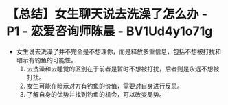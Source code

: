 # 【总结】女生聊天说去洗澡了怎么办 - P1 - 恋爱咨询师陈晨 - BV1Ud4y1o71g

-   女生说去洗澡了并不完全是不想理你，而是释放多重信息，包括不想被打扰和暗示有钓鱼的可能性。
    1.  去洗澡和去睡觉的区别在于前者是暂时不想被打扰，后者则是永远不想被打扰。
    2.  女生可能在暗示对方有钓鱼的价值，需要对自身进行反思。
    3.  了解自身的优势并找到钓鱼的机会，可以改变局势。